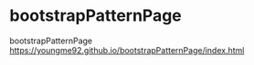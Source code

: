 # bootstrapPatternPage
 bootstrapPatternPage
https://youngme92.github.io/bootstrapPatternPage/index.html
